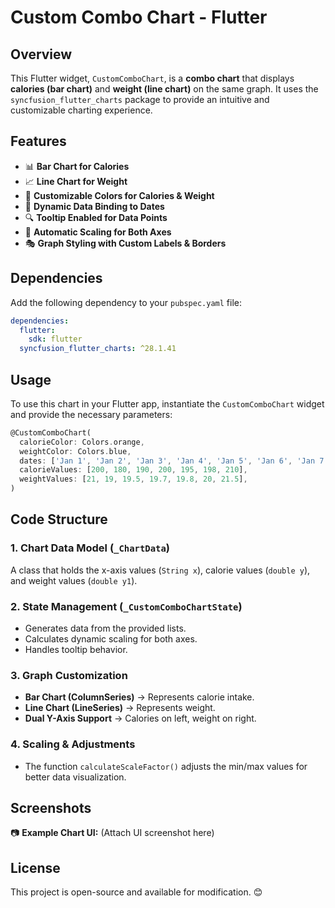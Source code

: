 # Custom Combo Chart - Flutter

## Overview
This Flutter widget, `CustomComboChart`, is a **combo chart** that displays **calories (bar chart)** and **weight (line chart)** on the same graph. It uses the `syncfusion_flutter_charts` package to provide an intuitive and customizable charting experience.

## Features
- 📊 **Bar Chart for Calories**
- 📈 **Line Chart for Weight**
- 🎨 **Customizable Colors for Calories & Weight**
- 📅 **Dynamic Data Binding to Dates**
- 🔍 **Tooltip Enabled for Data Points**
- 📏 **Automatic Scaling for Both Axes**
- 🎭 **Graph Styling with Custom Labels & Borders**

## Dependencies
Add the following dependency to your `pubspec.yaml` file:

```yaml
dependencies:
  flutter:
    sdk: flutter
  syncfusion_flutter_charts: ^28.1.41
```

## Usage
To use this chart in your Flutter app, instantiate the `CustomComboChart` widget and provide the necessary parameters:

```dart
@CustomComboChart(
  calorieColor: Colors.orange,
  weightColor: Colors.blue,
  dates: ['Jan 1', 'Jan 2', 'Jan 3', 'Jan 4', 'Jan 5', 'Jan 6', 'Jan 7'],
  calorieValues: [200, 180, 190, 200, 195, 198, 210],
  weightValues: [21, 19, 19.5, 19.7, 19.8, 20, 21.5],
)
```

## Code Structure
### 1. **Chart Data Model** (`_ChartData`)
A class that holds the x-axis values (`String x`), calorie values (`double y`), and weight values (`double y1`).

### 2. **State Management (`_CustomComboChartState`)**
- Generates data from the provided lists.
- Calculates dynamic scaling for both axes.
- Handles tooltip behavior.

### 3. **Graph Customization**
- **Bar Chart (ColumnSeries)** → Represents calorie intake.
- **Line Chart (LineSeries)** → Represents weight.
- **Dual Y-Axis Support** → Calories on left, weight on right.

### 4. **Scaling & Adjustments**
- The function `calculateScaleFactor()` adjusts the min/max values for better data visualization.

## Screenshots
📷 **Example Chart UI:** (Attach UI screenshot here)

## License
This project is open-source and available for modification. 😊

